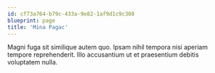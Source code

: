 ```yaml
---
id: cf73a764-b79c-433a-9e82-1af9d1c9c308
blueprint: page
title: 'Mina Pagac'
---
```

Magni fuga sit similique autem quo. Ipsam nihil tempora nisi aperiam tempore reprehenderit. Illo accusantium ut et praesentium debitis voluptatem nulla.